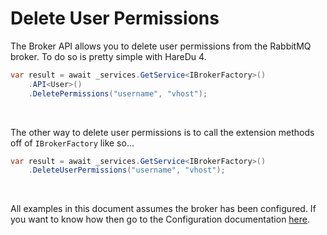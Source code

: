 # Delete User Permissions

The Broker API allows you to delete user permissions from the RabbitMQ broker. To do so is pretty simple with HareDu 4.

```c#
var result = await _services.GetService<IBrokerFactory>()
    .API<User>()
    .DeletePermissions("username", "vhost");
```
<br>

The other way to delete user permissions is to call the extension methods off of ```IBrokerFactory``` like so...

```c#
var result = await _services.GetService<IBrokerFactory>()
    .DeleteUserPermissions("username", "vhost");
```

<br>

All examples in this document assumes the broker has been configured. If you want to know how then go to the Configuration documentation [here](https://github.com/ahives/HareDu3/blob/master/docs/configuration.md).

